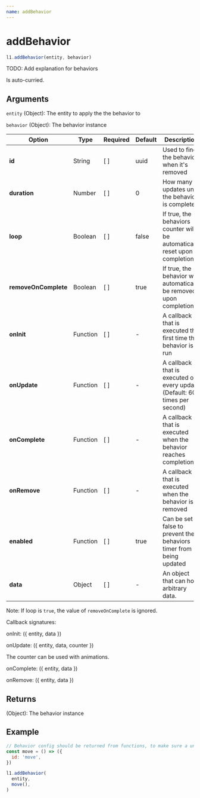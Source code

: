 ```yaml
---
name: addBehavior
---
```


# addBehavior

```js
l1.addBehavior(entity, behavior)
```

TODO: Add explanation for behaviors

Is auto-curried.

## Arguments

`entity` (Object): The entity to apply the the behavior to

`behavior` (Object): The behavior instance

Option | Type | Required | Default | Description
-- | -- | -- | -- | -- |
**id** | String | [ ] | uuid | Used to find the behavior when it's removed
**duration** | Number | [ ] | 0 | How many updates until the behavior is complete
**loop** | Boolean | [ ] | false | If true, the behaviors counter will be automatically reset upon completion
**removeOnComplete** | Boolean | [ ] | true | If true, the behavior will automatically be removed upon completion
**onInit** | Function | [ ] | - | A callback that is executed the first time the behavior is run
**onUpdate** | Function | [ ] | - | A callback that is executed on every update (Default: 60 times per second)
**onComplete** | Function | [ ] | - | A callback that is executed when the behavior reaches completion
**onRemove** | Function | [ ] | - | A callback that is executed when the behavior is removed
**enabled** | Function | [ ] | true | Can be set to false to prevent the behaviors timer from being updated
**data** | Object | [ ] | - | An object that can hold arbitrary data.

Note: If loop is `true`, the value of `removeOnComplete` is ignored.

Callback signatures:

onInit: ({ entity, data })

onUpdate: ({ entity, data, counter })

The counter can be used with animations.

onComplete: ({ entity, data })

onRemove: ({ entity, data })

## Returns

(Object): The behavior instance

## Example

```js
// Behavior config should be returned from functions, to make sure a unique copy is created every time.
const move = () => ({
  id: 'move',
})

l1.addBehavior(
  entity,
  move(),
)
```
